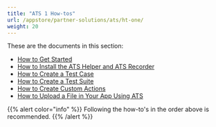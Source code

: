 ```yaml
---
title: "ATS 1 How-tos"
url: /appstore/partner-solutions/ats/ht-one/
weight: 20
---
```


These are the documents in this section:

* [How to Get Started](/appstore/partner-solutions/ats/ht-one-getting-started/)
* [How to Install the ATS Helper and ATS Recorder](/appstore/partner-solutions/ats/ht-one-install-ats-helper-recorder/)
* [How to Create a Test Case](/appstore/partner-solutions/ats/ht-one-create-a-test-case/)
* [How to Create a Test Suite](/appstore/partner-solutions/ats/ht-one-create-a-test-suite/)
* [How to Create Custom Actions](/appstore/partner-solutions/ats/ht-one-create-custom-actions/)
* [How to Upload a File in Your App Using ATS](/appstore/partner-solutions/ats/ht-one-upload-file-using-ats/)

{{% alert color="info" %}}
Following the how-to's in the order above is recommended.
{{% /alert %}}
